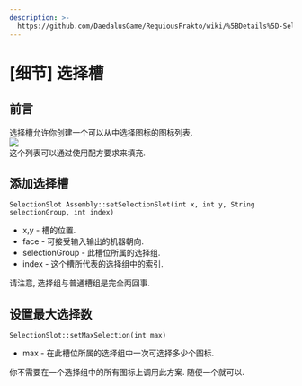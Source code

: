 ```yaml
---
description: >-
  https://github.com/DaedalusGame/RequiousFrakto/wiki/%5BDetails%5D-Selection-Slots
---
```


# \[细节\] 选择槽

## 前言

选择槽允许你创建一个可以从中选择图标的图标列表.  
 ![](https://camo.githubusercontent.com/5f1c2aa70fba3ef422e8bc83cb32d9e73d0bbacde34bc2a8163013260311c830/68747470733a2f2f692e696d6775722e636f6d2f69676e416e36332e706e67)  
这个列表可以通过使用配方要求来填充.

## 添加选择槽

`SelectionSlot Assembly::setSelectionSlot(int x, int y, String selectionGroup, int index)`

* x,y - 槽的位置.
* face - 可接受输入输出的机器朝向.
* selectionGroup - 此槽位所属的选择组.
* index - 这个槽所代表的选择组中的索引.

请注意, 选择组与普通槽组是完全两回事.

## 设置最大选择数

`SelectionSlot::setMaxSelection(int max)`

* max - 在此槽位所属的选择组中一次可选择多少个图标.

你不需要在一个选择组中的所有图标上调用此方案. 随便一个就可以.

